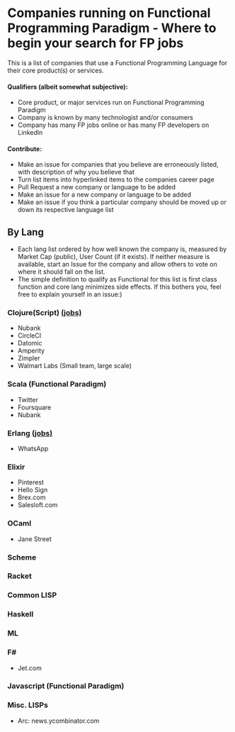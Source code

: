 # Companies running on Functional Programming Paradigm - Where to begin your search for FP jobs
This is a list of companies that use a Functional Programming Language for their core product(s) or services.  

#### Qualifiers (albeit somewhat subjective):  
- Core product, or major services run on Functional Programming Paradigm   
- Company is known by many technologist and/or consumers  
- Company has many FP jobs online or has many FP developers on LinkedIn  

#### Contribute:
- Make an issue for companies that you believe are erroneously listed, with description of why you believe that  
- Turn list items into hyperlinked items to the companies career page
- Pull Request a new company or language to be added
- Make an issue for a new company or language to be added
- Make an issue if you think a particular company should be moved up or down its respective language list

## By Lang
- Each lang list ordered by how well known the company is, measured by Market Cap (public), User Count (if it exists). If neither measure is available, start an Issue for the company and allow others to vote on where it should fall on the list.  
- The simple definition to qualify as Functional for this list is first class function and core lang minimizes side effects. If this bothers you, feel free to explain yourself in an issue:)  

### Clojure(Script) [(jobs)](https://clojuredocs.org/jobs) 
- Nubank
- CircleCI
- Datomic
- Amperity
- Zimpler
- Walmart Labs (Small team, large scale)
### Scala (Functional Paradigm)
- Twitter
- Foursquare
- Nubank
### Erlang [(jobs)](https://angel.co/erlang/jobs) 
- WhatsApp
### Elixir
- Pinterest
- Hello Sign
- Brex.com
- Salesloft.com

### OCaml
- Jane Street
### Scheme

### Racket

### Common LISP

### Haskell

### ML

### F#
- Jet.com
### Javascript (Functional Paradigm)

### Misc. LISPs
- Arc: news.ycombinator.com

